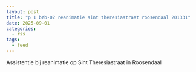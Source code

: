 ```yaml
---
layout: post
title: "p 1 bzb-02 reanimatie sint theresiastraat roosendaal 201331"
date: 2025-09-01
categories: 
  - rss
tags: 
  - feed
---
```


Assistentie bij reanimatie op Sint Theresiastraat in Roosendaal
